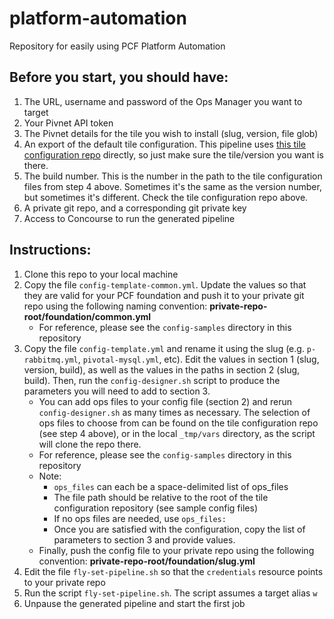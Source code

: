 # platform-automation
Repository for easily using PCF Platform Automation


## Before you start, you should have:

1. The URL, username and password of the Ops Manager you want to target
2. Your Pivnet API token
3. The Pivnet details for the tile you wish to install (slug, version, file glob)
4. An export of the default tile configuration. This pipeline uses [this tile configuration repo](https://github.com/daxterm/tile-configuration) directly, so just make sure the tile/version you want is there.
5. The build number. This is the number in the path to the tile configuration files from step 4 above. Sometimes it's the same as the version number, but sometimes it's different. Check the tile configuration repo above.
6. A private git repo, and a corresponding git private key
7. Access to Concourse to run the generated pipeline

## Instructions:

1. Clone this repo to your local machine
2. Copy the file `config-template-common.yml`. Update the values so that they are valid for your PCF foundation and push it to your private git repo using the following naming convention: **private-repo-root/foundation/common.yml**
     - For reference, please see the `config-samples` directory in this repository
3. Copy the file `config-template.yml` and rename it using the slug (e.g. `p-rabbitmq.yml`, `pivotal-mysql.yml`, etc). Edit the values in section 1 (slug, version, build), as well as the values in the paths in section 2 (slug, build). Then, run the `config-designer.sh` script to produce the parameters you will need to add to section 3.
     - You can add ops files to your config file (section 2) and rerun `config-designer.sh` as many times as necessary. The selection of ops files to choose from can be found on the tile configuration repo (see step 4 above), or in the local `_tmp/vars` directory, as the script will clone the repo there.
     - For reference, please see the `config-samples` directory in this repository
     - Note:
       - `ops_files` can each be a space-delimited list of ops_files
       - The file path should be relative to the root of the tile configuration repository (see sample config files)
       - If no ops files are needed, use `ops_files:  `
       - Once you are satisfied with the configuration, copy the list of parameters to section 3 and provide values.
    - Finally, push the config file to your private repo using the following convention: **private-repo-root/foundation/slug.yml**   
4. Edit the file `fly-set-pipeline.sh` so that the `credentials` resource points to your private repo
5. Run the script `fly-set-pipeline.sh`. The script assumes a target alias `w`
6. Unpause the generated pipeline and start the first job
